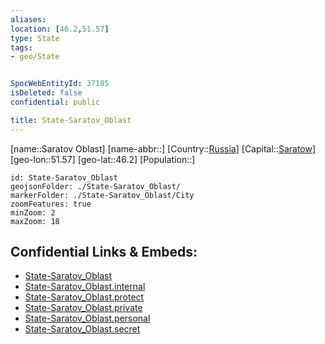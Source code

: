 ```yaml
---
aliases: 
location: [46.2,51.57]
type: State
tags:
- geo/State


SpocWebEntityId: 37185
isDeleted: false
confidential: public

title: State-Saratov_Oblast
---
```

[name::Saratov Oblast]
[name-abbr::]
[Country::[Russia](geo/Continent/Europe/Russia.md)]
[Capital::[Saratow](geo/Continent/Europe/Russia/City/Saratow.md)]
[geo-lon::51.57]
[geo-lat::46.2]
[Population::]



```leaflet
id: State-Saratov_Oblast
geojsonFolder: ./State-Saratov_Oblast/
markerFolder: ./State-Saratov_Oblast/City
zoomFeatures: true 
minZoom: 2 
maxZoom: 18
```


## Confidential Links & Embeds: 
- [State-Saratov_Oblast](../../../../../../_public/geo/Continent/Europe/Russia/State/State-Saratov_Oblast.md) 
- [State-Saratov_Oblast.internal](../../../../../../_internal/geo/Continent/Europe/Russia/State/State-Saratov_Oblast.internal.md) 
- [State-Saratov_Oblast.protect](../../../../../../_protect/geo/Continent/Europe/Russia/State/State-Saratov_Oblast.protect.md) 
- [State-Saratov_Oblast.private](../../../../../../_private/geo/Continent/Europe/Russia/State/State-Saratov_Oblast.private.md) 
- [State-Saratov_Oblast.personal](../../../../../../_personal/geo/Continent/Europe/Russia/State/State-Saratov_Oblast.personal.md) 
- [State-Saratov_Oblast.secret](../../../../../../_secret/geo/Continent/Europe/Russia/State/State-Saratov_Oblast.secret.md) 
